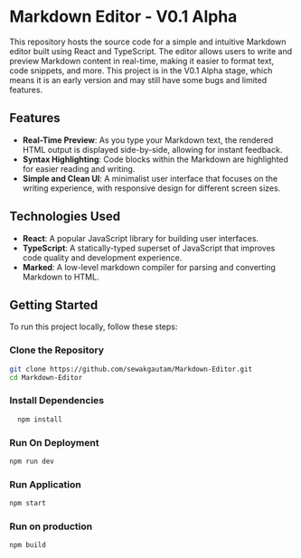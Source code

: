 # Markdown Editor - V0.1 Alpha

This repository hosts the source code for a simple and intuitive Markdown editor built using React and TypeScript. The editor allows users to write and preview Markdown content in real-time, making it easier to format text, code snippets, and more. This project is in the V0.1 Alpha stage, which means it is an early version and may still have some bugs and limited features.

## Features
- **Real-Time Preview**: As you type your Markdown text, the rendered HTML output is displayed side-by-side, allowing for instant feedback.
- **Syntax Highlighting**: Code blocks within the Markdown are highlighted for easier reading and writing.
- **Simple and Clean UI**: A minimalist user interface that focuses on the writing experience, with responsive design for different screen sizes.

## Technologies Used
- **React**: A popular JavaScript library for building user interfaces.
- **TypeScript**: A statically-typed superset of JavaScript that improves code quality and development experience.
- **Marked**: A low-level markdown compiler for parsing and converting Markdown to HTML.

## Getting Started
To run this project locally, follow these steps:



### Clone the Repository
```bash
git clone https://github.com/sewakgautam/Markdown-Editor.git
cd Markdown-Editor
```

### Install Dependencies
``` bash
  npm install
```
### Run On Deployment
``` bash 
npm run dev
```

### Run Application
``` bash 
npm start
```

### Run on production
``` bash 
npm build
```




